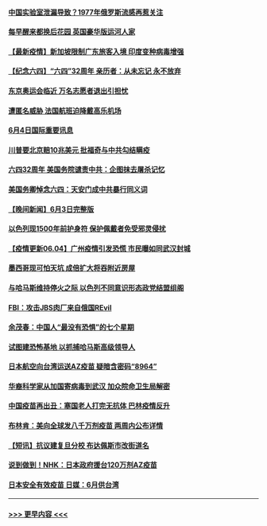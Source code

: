 #### [中国实验室泄漏导致？1977年俄罗斯流感再惹关注](../pages/prog202/a103134920.md?t=06050601) 
#### [每早醒来都换后花园 英国豪华版运河人家](../pages/prog202/a103135196.md?t=06050601) 
#### [【最新疫情】新加坡限制广东旅客入境 印度变种病毒增强](../pages/prog202/a103135051.md?t=06050601) 
#### [【纪念六四】“六四”32周年 亲历者：从未忘记 永不放弃](../pages/prog202/a103135037.md?t=06050601) 
#### [东京奥运会临近 万名志愿者退出引担忧](../pages/prog202/a103134627.md?t=06050601) 
#### [遭匿名威胁 法国航班迫降戴高乐机场](../pages/prog202/a103134434.md?t=06050601) 
#### [6月4日国际重要讯息](../pages/prog202/a103134809.md?t=06050601) 
#### [川普要北京赔10兆美元 批福奇与中共勾结瞒疫](../pages/prog202/a103134720.md?t=06050601) 
#### [六四32周年 美国务院谴责中共：企图抹去屠杀记忆](../pages/prog202/a103134662.md?t=06050601) 
#### [美国务卿悼念六四：天安门成中共暴行同义词](../pages/prog202/a103134608.md?t=06050601) 
#### [【晚间新闻】6月3日完整版](../pages/prog202/a103134599.md?t=06050601) 
#### [以色列现1500年前护身符 保护佩戴者免受邪灵侵扰](../pages/prog202/a103134140.md?t=06050601) 
#### [【疫情更新06.04】广州疫情引发恐慌 市民曝如同武汉封城](../pages/prog202/a103133785.md?t=06050601) 
#### [墨西哥现可怕天坑 成倍扩大将吞附近房屋](../pages/prog202/a103134542.md?t=06050601) 
#### [与哈马斯维持停火之际 以色列不同意识形态政党结盟组阁](../pages/prog202/a103134490.md?t=06050601) 
#### [FBI：攻击JBS肉厂来自俄国REvil](../pages/prog202/a103134472.md?t=06050601) 
#### [余茂春：中国人“最没有恐惧”的七个星期](../pages/prog202/a103134440.md?t=06050601) 
#### [试图建恐怖基地 以抓捕哈马斯高级领导人](../pages/prog202/a103134419.md?t=06050601) 
#### [日本航空向台湾运送AZ疫苗 疑暗含密码“8964”](../pages/prog202/a103134355.md?t=06050601) 
#### [华裔科学家从加国寄病毒到武汉 加众院命卫生局解密](../pages/prog202/a103133958.md?t=06050601) 
#### [中国疫苗再出丑：塞国老人打完无抗体 巴林疫情反升](../pages/prog202/a103134230.md?t=06050601) 
#### [布林肯：美向全球发八千万剂疫苗 两周内公布详情](../pages/prog202/a103134293.md?t=06050601) 
#### [【短讯】抗议建复旦分校 布达佩斯市改街道名](../pages/prog202/a103134297.md?t=06050601) 
#### [说到做到！NHK：日本政府援台120万剂AZ疫苗](../pages/prog202/a103134188.md?t=06050601) 
#### [日本安全有效疫苗 日媒：6月供台湾](../pages/prog202/a103134033.md?t=06050601) 

----
#### [ >>> 更早内容 <<< ](../indexes/prog202-earlier.md)
